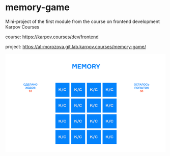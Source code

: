 # memory-game

Mini-project of the first module from the course on frontend development Karpov Courses

course: https://karpov.courses/dev/frontend

project: https://al-morozova.git.lab.karpov.courses/memory-game/

![img.png](img.png)
